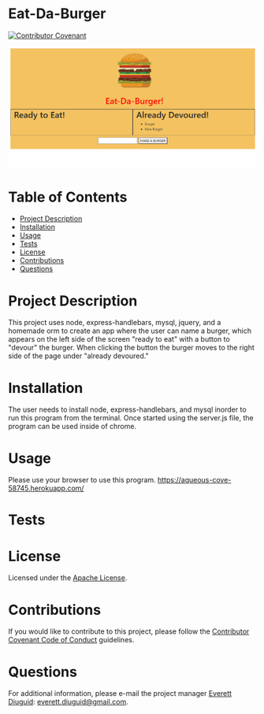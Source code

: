 # Eat-Da-Burger 
  [![Contributor Covenant](https://img.shields.io/badge/Contributor%20Covenant-v2.0%20adopted-ff69b4.svg)](https://www.contributor-covenant.org/version/2/0/code_of_conduct/)

  ![Alt text](/public/images/screenshot.png)

  # Table of Contents
  * [Project Description](#project-description)
  * [Installation](#installation)
  * [Usage](#usage)
  * [Tests](#tests)
  * [License](#license)
  * [Contributions](#contributions)
  * [Questions](#questions)
  # Project Description
  This project uses node, express-handlebars, mysql, jquery, and a homemade orm to create an app where the user can name a burger, which appears on the left side of the screen "ready to eat" with a button to "devour" the burger.  When clicking the button the burger moves to the right side of the page under "already devoured." 
  # Installation
  The user needs to install node, express-handlebars, and mysql inorder to run this program from the terminal.  Once started using the server.js file, the program can be used inside of chrome.
  # Usage
  Please use your browser to use this program. https://aqueous-cove-58745.herokuapp.com/
  # Tests
  
  # License
  Licensed under the [Apache License](https://spdx.org/licenses/Apache-2.0.html).
  # Contributions
  If you would like to contribute to this project, please follow the [Contributor Covenant Code of Conduct](https://www.contributor-covenant.org/version/2/0/code_of_conduct/) guidelines.
  # Questions
  For additional information, please e-mail the project manager [Everett Diuguid](https://github.com/undefined/): everett.diuguid@gmail.com.  
